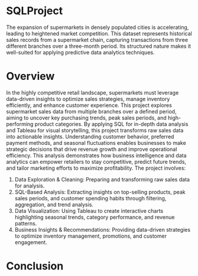 # SQLProject
The expansion of supermarkets in densely populated cities is accelerating, leading to heightened market competition. This dataset represents historical sales records from a supermarket chain, capturing transactions from three different branches over a three-month period. Its structured nature makes it well-suited for applying predictive data analytics techniques.

# Overview
In the highly competitive retail landscape, supermarkets must leverage data-driven insights to optimize sales strategies, manage inventory efficiently, and enhance customer experience. This project explores supermarket sales data from multiple branches over a defined period, aiming to uncover key purchasing trends, peak sales periods, and high-performing product categories.
By applying SQL for in-depth data analysis and Tableau for visual storytelling, this project transforms raw sales data into actionable insights. Understanding customer behavior, preferred payment methods, and seasonal fluctuations enables businesses to make strategic decisions that drive revenue growth and improve operational efficiency.
This analysis demonstrates how business intelligence and data analytics can empower retailers to stay competitive, predict future trends, and tailor marketing efforts to maximize profitability.
The project involves:

1. Data Exploration & Cleaning: Preparing and transforming raw sales data for analysis.
2. SQL-Based Analysis: Extracting insights on top-selling products, peak sales periods, and customer spending habits through filtering, aggregation, and trend analysis.
3. Data Visualization: Using Tableau to create interactive charts highlighting seasonal trends, category performance, and revenue patterns.
4. Business Insights & Recommendations: Providing data-driven strategies to optimize inventory management, promotions, and customer engagement.

# Conclusion
